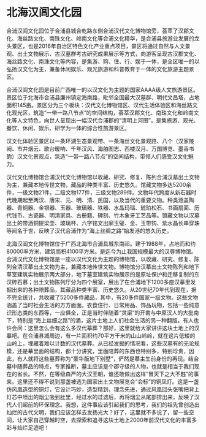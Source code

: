 # 北海汉闾文化园  
合浦汉闾文化园位于合浦县城合乾路东侧合浦汉代文化博物馆旁，荟萃了汉郡文化、海丝路文化、南珠文化、岭南文化等合浦文化精华，是合浦县旅游业发展的龙头景区，也是2016年自治区特色文化产业重点项目，景区将通过自然与人文景观、出土文物展示、古汉墓群考古研究成果展示等方式，向游客呈现古汉郡文化、海丝路文化、南珠文化等内容，是集游、购、住、行、娱于一体，是全区唯一的以弘扬汉文化为主，兼备休闲娱乐、观光旅游和科普教育于一体的文化旅游主题景区。  

合浦汉闾文化园是目前广西唯一的以汉文化为主题的国家AAAA级人文旅游景区。景区位于北海市合浦县廉州镇定海南路，毗邻全国最大汉墓群、明代文昌塔，占地面积145亩。景区分为三个板块：汉代文化博物馆区、汉代生活体验区和海丝路文化观光区，筑造“一带一路八节点”的空间结构，荟萃汉郡文化、南珠文化和岭南文化等人文特色，向世人呈现出一幅汉代合浦郡的“清明上河图”，是集旅游、观光、餐饮、休闲、娱乐、研学为一体的综合性旅游景区。  

汉文化体验区景区以一条环湖生态景观带、一条海丝文化景观路、八个（汉家陵阙、市井烟云、歌台暖响、千年汉风、海舶图志、西楼汉月、万国博览、墨香书韵）汉文化景观点，筑造“一带一路八节点”的空间结构，带领人们感受汉文化魅力。  

汉代文化博物馆合浦汉代文化博物馆以收藏、研究、修复、陈列合浦汉墓出土文物为主，兼藏本地传世文物，藏品的种类丰富、历史悠久。馆藏文物多达5200余件，一级文物21件，二级文物177件，三级文物289件。文物年代跨度从新石器时代晚期起至两汉、唐宋、元、明、清、民国，以及当代的重要文物。种类涵盖陶器、青铜器、金银器、玉器、玻璃器、铁器、水晶玛瑙、琥珀松石、书画扇面、历代钱币、古瓷器、明清家具、古册籍、碑刻、竹木象牙工艺品等。馆藏文物以汉墓出土的带酒铜提梁壶、玻璃杯、六字铭文出廓玉璧、金、玉带钩、紫水晶长串穿珠等闻名于世，反映了汉代合浦作为“海上丝绸之路”始发港的悠久历史。  

北海汉阊文化博物馆位于广西北海市合浦具城东南祁。建于1988年，占地而和约80000率方米，建筑而积4100平方米。是迄今为止我国规模最大的汉尊博物馆。合浦汉代文化博物馆是一座以汉代文化为主题的博物馆，以收藏、研究、修复、陈列合清汉摹出土文物为主，兼藏本地传世文物。博物馆分汉摹出土文物陈列和地下草室建筑实物展示两大部分，地下墓室建筑实物展示的是原址保护和迁移复制的东汉砖石慕；出土文物陈列厅分为四个展室，展出了在合浦地下1200多座汉摹里发掘出来的各种陪葬品，其藏品种类丰富、历史悠久。从20世纪70年代到现在，据不完全统计，共收藏了5200多件藏品，其中，有20多件国家一级文物。这些文物涵盖了当时社会生活的方方面面。衣食住行、日常用品、饰品玩物，包括一些纯意识形态类的东西等，一应俱全，正是当时伴随着“灵渠”的开凿与中原汉人的大批南下，特别是“海上丝细之路”的涌，这片土地上人们社会生活的另一种翻版。有人也许会问：这里怎么会有这么多汉代摹葬？那好，这里就给大家讲讲这块土地上的汉摹吧。在合浦县城周边，有一片面积约70平方干米的山山岭岭，就在这片低矮的山岭上，埋藏着难以计数的汉代墓葬。从已经发掘的情况看，这些汉墓有的无论规模，还是摹里面的结构，都十分讲究，里面陪葬的东西也特别多，特别珍贵，因此，有人就将这些墓葬称为“豪华版地下别墅”，俨然是摹主生前身份的再现。结合墓中随葬品的特点，专家推断，墓主应该是个郡守级的人物，也就是相当于我们现在的省长。不然，在等级森严的大汉王朝，谁还敢做出这样“冒天下之大不韪”的事来。这里还不得不说到那盏被选为国家出土文物展览会“会标”的铜凤灯。这是一盏仿风凰造型的铜灯，它设计巧妙，造型精到，理念先进，通过风凰回头张嘴把背上灯芯中喷出的烟尘吸到肚里，经过水的过滤后，再将烟尘从尾部排出来，反映了汉代人们超前的环保理念。我想，这件事应该引起我们的思考，我们的祖先曾创造出灿烂的古代文明，我们应该怎样去发扬光大？好了，这里就不多说了，留一些空间，让大家自己穿越时空，去探索和追寻这块土地上2000年前汉代文化的丰富多彩与灿烂足迹吧！  
<!-- Last processed: 2025-07-22 03:44:21 -->
